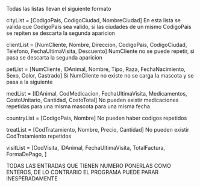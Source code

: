 Todas las listas llevan el siguiente formato

cityList = [CodigoPais, CodigoCiudad, NombreCiudad] En esta lista se valida que CodigoPais sea valido, si las ciudades de un mismo CodigoPais se repiten se descarta la segunda aparicion

clientList = [NumCliente, Nombre, Direccion, CodigoPais, CodigoCiudad, Telefono, FechaUltimaVisita, Descuento] NumCliente no se puede repetir, si pasa se descarta la segunda aparicion

petList = [NumCliente, IDAnimal, Nombre, Tipo, Raza, FechaNacimiento, Sexo, Color, Castrado] Si NumCliente no existe no se carga la mascota y se pasa a la siguiente

medList = [IDAnimal, CodMedicacion, FechaUltimaVisita, Medicamentos, CostoUnitario, Cantidad, CostoTotal] No pueden existir medicaciones repetidas para una misma mascota para una misma fecha

countryList = [CodigoPais, Nombre] No pueden haber codigos repetidos

treatList = [CodTratamiento, Nombre, Precio, Cantidad] No pueden existir CodTratamiento repetidos

visitList = [CodVisita, IDAnimal, FechaUltimaVisita, TotalFactura, FormaDePago, ]

TODAS LAS ENTRADAS QUE TIENEN NUMERO PONERLAS COMO ENTEROS, DE LO CONTRARIO EL PROGRAMA PUEDE PARAR INESPERADAMENTE